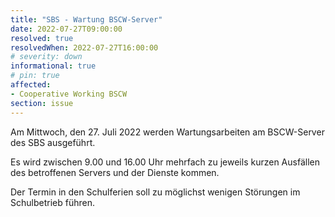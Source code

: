```yaml
---
title: "SBS - Wartung BSCW-Server"
date: 2022-07-27T09:00:00
resolved: true
resolvedWhen: 2022-07-27T16:00:00
# severity: down
informational: true
# pin: true 
affected:
- Cooperative Working BSCW
section: issue
---
```


Am Mittwoch, den 27. Juli 2022 werden Wartungsarbeiten am BSCW-Server des SBS ausgeführt.

Es wird zwischen 9.00 und 16.00 Uhr mehrfach zu jeweils kurzen Ausfällen des betroffenen Servers und der Dienste kommen.

Der Termin in den Schulferien soll zu möglichst wenigen Störungen im Schulbetrieb führen.
